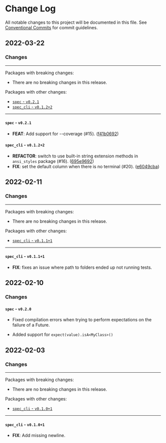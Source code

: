 # Change Log

All notable changes to this project will be documented in this file.
See [Conventional Commits](https://conventionalcommits.org) for commit guidelines.

## 2022-03-22

### Changes

---

Packages with breaking changes:

- There are no breaking changes in this release.

Packages with other changes:

- [`spec` - `v0.2.1`](#spec---v021)
- [`spec_cli` - `v0.1.2+2`](#spec_cli---v0122)

---

#### `spec` - `v0.2.1`

- **FEAT**: Add support for --coverage (#15). ([f41b0692](https://github.com/invertase/spec/commit/f41b0692de74fba162db2c1dac5d8f8a84dd6524))

#### `spec_cli` - `v0.1.2+2`

- **REFACTOR**: switch to use built-in string extension methods in `ansi_styles` package (#16). ([695e9692](https://github.com/invertase/spec/commit/695e9692325ec8cd47e09216b8ea7e16f2e26187))
- **FIX**: set the default column when there is no terminal (#20). ([e6049cba](https://github.com/invertase/spec/commit/e6049cba060ec61d452496c93c2f0cb347b41a9e))

## 2022-02-11

### Changes

---

Packages with breaking changes:

- There are no breaking changes in this release.

Packages with other changes:

- [`spec_cli` - `v0.1.1+1`](#spec_cli---v0111)

---

#### `spec_cli` - `v0.1.1+1`

- **FIX**: fixes an issue where path to folders ended up not running tests.

## 2022-02-10

### Changes

#### `spec` - `v0.2.0`

- Fixed compilation errors when trying to perform expectations on the failure
  of a Future.

- Added support for `expect(value).isA<MyClass>()`

## 2022-02-03

### Changes

---

Packages with breaking changes:

- There are no breaking changes in this release.

Packages with other changes:

- [`spec_cli` - `v0.1.0+1`](#spec_cli---v0101)

---

#### `spec_cli` - `v0.1.0+1`

- **FIX**: Add missing newline.
